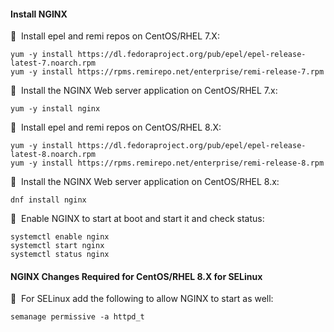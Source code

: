 #### Install NGINX

🔴 &nbsp;Install epel and remi repos on CentOS/RHEL 7.X:
```
yum -y install https://dl.fedoraproject.org/pub/epel/epel-release-latest-7.noarch.rpm
yum -y install https://rpms.remirepo.net/enterprise/remi-release-7.rpm
```

🔴 &nbsp;Install the NGINX Web server application on CentOS/RHEL 7.x:
```
yum -y install nginx
```

🔴 &nbsp;Install epel and remi repos on CentOS/RHEL 8.X:
```
yum -y install https://dl.fedoraproject.org/pub/epel/epel-release-latest-8.noarch.rpm
yum -y install https://rpms.remirepo.net/enterprise/remi-release-8.rpm
```

🔴 &nbsp;Install the NGINX Web server application on CentOS/RHEL 8.x:
```
dnf install nginx
```

🔴 &nbsp;Enable NGINX to start at boot and start it and check status:
```
systemctl enable nginx
systemctl start nginx
systemctl status nginx
```

#### NGINX Changes Required for CentOS/RHEL 8.X for SELinux

🔴 &nbsp;For SELinux add the following to allow NGINX to start as well:
```
semanage permissive -a httpd_t
```
